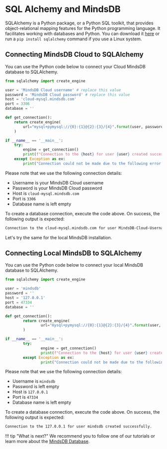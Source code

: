 # SQL Alchemy and MindsDB

SQLAlchemy is a Python package, or a Python SQL toolkit, that provides object-relational mapping features for the Python programming language. It facilitates working with databases and Python. You can download it [here](https://www.sqlalchemy.org/) or run a `pip install sqlalchemy` command if you use a Linux system.

## Connecting MindsDB Cloud to SQLAlchemy

You can use the Python code below to connect your Cloud MindsDB database to SQLAlchemy.

```python
from sqlalchemy import create_engine

user = 'MindsDB Cloud username' # replace this value
password = 'MindsDB Cloud password' # replace this value
host = 'cloud-mysql.mindsdb.com'
port = 3306
database = ''

def get_connection():
	return create_engine(
		url="mysql+pymysql://{0}:{1}@{2}:{3}/{4}".format(user, password, host, port, database)
	)

if __name__ == '__main__':
	try:
		engine = get_connection()
		print(f"Connection to the {host} for user {user} created successfully.")
	except Exception as ex:
		print("Connection could not be made due to the following error: \n", ex)
```

Please note that we use the following connection details:

- Username is your MindsDB Cloud username
- Password is your MindsDB Cloud password
- Host is `cloud-mysql.mindsdb.com`
- Port is `3306`
- Database name is left empty

To create a database connection, execute the code above. On success, the following output is expected:

```bash
Connection to the cloud-mysql.mindsdb.com for user MindsDB-Cloud-Username created successfully.
```

Let's try the same for the local MindsDB installation.

## Connecting Local MindsDB to SQLAlchemy

You can use the Python code below to connect your local MindsDB database to SQLAlchemy.

```python
from sqlalchemy import create_engine

user = 'mindsdb'
password = ''
host = '127.0.0.1'
port = 47334
database = ''

def get_connection():
        return create_engine(
                url="mysql+pymysql://{0}:{1}@{2}:{3}/{4}".format(user, password, host, port, database)
        )

if __name__ == '__main__':
        try:
                engine = get_connection()
                print(f"Connection to the {host} for user {user} created successfully.")
        except Exception as ex:
                print("Connection could not be made due to the following error: \n", ex)
```

Please note that we use the following connection details:

- Username is `mindsdb`
- Password is left empty
- Host is `127.0.0.1`
- Port is `47334`
- Database name is left empty

To create a database connection, execute the code above. On success, the following output is expected:

```bash
Connection to the 127.0.0.1 for user mindsdb created successfully.
```

!!! tip "What is next?"
    We recommend you to follow one of our tutorials or learn more about the [MindsDB Database](/sql/table-structure/).
